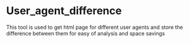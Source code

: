 # User_agent_difference
This tool is used to get html page for different user agents and store the difference between them for easy of analysis and space savings
